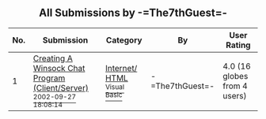 ﻿<div align="center">

## All Submissions by \-=The7thGuest=\-

</div>

No.  | Submission | Category | By   | User Rating
---- | ---------- | -------- | ---- | -----------
1 | [Creating A Winsock Chat Program \(Client/Server\)<br /><sup>2002-09-27 18:08:14</sup>](https://github.com/Planet-Source-Code/the7thguest-creating-a-winsock-chat-program-client-server__1-39318) | [Internet/ HTML<br /><sup>Visual Basic</sup>](../ByCategory/internet-html__1-34.md) | \-=The7thGuest=\- | 4.0 (16 globes from 4 users)
